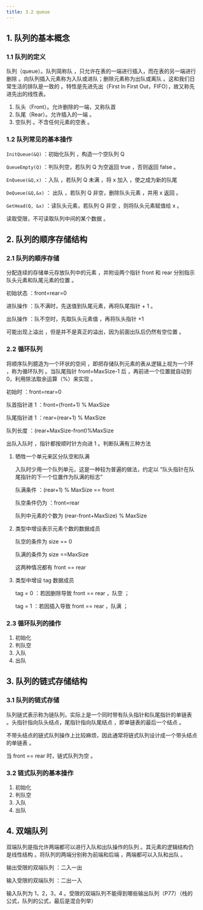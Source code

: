 ```yaml
---
title: 3.2 queue
---
```


## 1. 队列的基本概念

### 1.1 队列的定义

队列（queue）。队列简称队 ，只允许在表的一端进行插入，而在表的另一端进行删除 。向队列插入元素称为入队或进队；删除元素称为出队或离队 。这和我们日常生活的排队是一致的 。特性是先进先出（First In First Out，FIFO），故又称先进先出的线性表。

1. 队头（Front）。允许删除的一端，又称队首
2. 队尾（Rear）。允许插入的一端 。
3. 空队列 。不含任何元素的空表 。

### 1.2 队列常见的基本操作 

`InitQueue(&Q)` ：初始化队列 ，构造一个空队列 Q

`QueueEmpty(Q)` ：判队列空，若队列 Q 为空返回 true ，否则返回 false 。

`EnQueue(&Q,x)` ：入队 ，若队列 Q 未满 ，将 x 加入 ，使之成为新的队尾

`DeQueue(&Q,&x)` ： 出队 ，若队列 Q 非空，删除队头元素 ，并用 x 返回 。

`GetHead(Q, &x)` ：读队头元素，若队列 Q 非空 ，则将队头元素赋值给 x 。

读取受限，不可读取队列中间的某个数据 。

## 2. 队列的顺序存储结构

### 2.1 队列的顺序存储

分配连续的存储单元存放队列中的元素 ，并附设两个指针 front 和 rear 分别指示队头元素和队尾元素的位置 。

初始状态 ：front=rear=0

进队操作 ：队不满时，先送值到队尾元素，再将队尾指针 + 1 。

出队操作 ：队不空时，先取队头元素值 ，再将队头指针 +1

可能出现上溢出 ，但是并不是真正的溢出，因为前面出队后仍然有空位置 。

### 2.2 循环队列

将顺序队列臆造为一个环状的空间 ，即把存储队列元素的表从逻辑上视为一个环 ，称为循环队列 。当队尾指针 front=MaxSize-1 后 ，再前进一个位置就自动到 0，利用除法取余运算（%）来实现 。

初始时 ：front=rear=0

队首指针进 1 ：front=(front+1) % MaxSize

队尾指针进 1 ：rear=(rear+1) % MaxSize

队列长度 ：(rear+MaxSize-front)%MaxSize

出队入队时 ，指针都按顺时针方向进 1 。判断队满有三种方法

1. 牺牲一个单元来区分队空和队满

   入队时少用一个队列单元，这是一种较为普遍的做法，约定以 “队头指针在队尾指针的下一个位置作为队满的标志” 

   队满条件 ：(rear+1) % MaxSize == front

   队空条件仍为 ：front=rear

   队列中元素的个数为 (rear-front+MaxSize) % MaxSize

2. 类型中增设表示元素个数的数据成员

   队空的条件为 size == 0

   队满的条件为 size ==MaxSize 

   这两种情况都有 front == rear

3. 类型中增设 tag 数据成员

   tag = 0 ：若因删除导致 front == rear ，队空 ；

   tag = 1 ：若因插入导致 front == rear ，队满 ；

### 2.3 循环队列的操作

1. 初始化
2. 判队空
3. 入队
4. 出队

## 3. 队列的链式存储结构

### 3.1 队列的链式存储

队列链式表示称为链队列，实际上是一个同时带有队头指针和队尾指针的单链表 。头指针指向队头结点，尾指针指向队尾结点 ，即单链表的最后一个结点 。

不带头结点的链式队列操作上比较麻烦，因此通常将链式队列设计成一个带头结点的单链表 。

当 front == rear 时，链式队列为空 。

### 3.2 链式队列的基本操作

1. 初始化
2. 判队空
3. 入队
4. 出队

## 4. 双端队列

双端队列是指允许两端都可以进行入队和出队操作的队列 。其元素的逻辑结构仍是线性结构 。将队列的两端分别称为前端和后端 ，两端都可以入队和出队 。

输出受限的双端队列 ：二入一出

输入受限的双端队列 ：二出一入

输入队列为 1，2，3，4 。受限的双端队列不能得到哪些输出队列（P77）（栈的公式，队列的公式，最后是混合列举）


